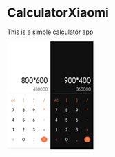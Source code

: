 # CalculatorXiaomi
This is a simple calculator app


<img align="center" src="https://github.com/hosseinsoltaninejad/CalculatorXiaomi/blob/main/screenshots/Calculator.jpg?raw=true" alt="hossein-soltani-nejad" height="250" width="200" />
